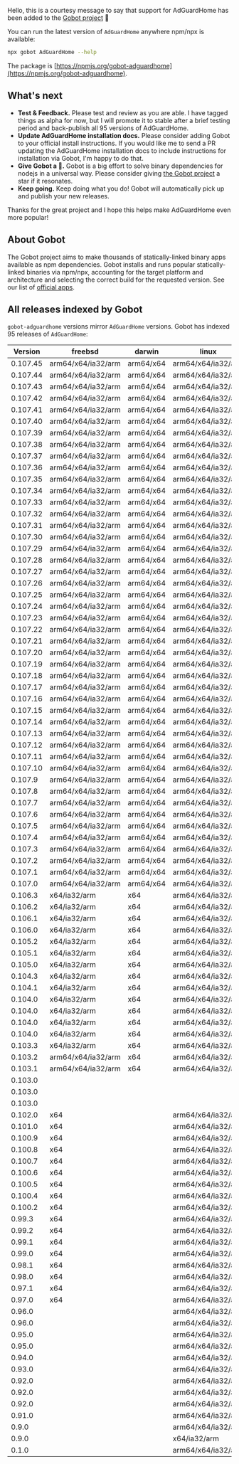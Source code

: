 Hello, this is a courtesy message to say that support for AdGuardHome has been added to the [Gobot project](https://www.npmjs.com/package/gobot) 🎸

You can run the latest version of `AdGuardHome` anywhere npm/npx is available:

```bash
npx gobot AdGuardHome --help
```

The package is [https://npmjs.org/gobot-adguardhome](https://npmjs.org/gobot-adguardhome).

## What's next

- **Test & Feedback.** Please test and review as you are able. I have tagged things as alpha for now, but I will promote it to stable after a brief testing period and back-publish all 95 versions of AdGuardHome.
- **Update AdGuardHome installation docs.** Please consider adding Gobot to your official install instructions. If you would like me to send a PR updating the AdGuardHome installation docs to include instructions for installation via Gobot, I'm happy to do that.
- **Give Gobot a 💫.** Gobot is a big effort to solve binary dependencies for nodejs in a universal way. Please consider giving [the Gobot project](https://github.com/benallfree/gobot) a star if it resonates.
- **Keep going.** Keep doing what you do! Gobot will automatically pick up and publish your new releases.

Thanks for the great project and I hope this helps make AdGuardHome even more popular!

## About Gobot

The Gobot project aims to make thousands of statically-linked binary apps available as npm dependencies. Gobot installs and runs popular statically-linked binaries via npm/npx, accounting for the target platform and architecture and selecting the correct build for the requested version. See our list of [official apps](https://www.npmjs.com/package/gobot#official-gobot-apps).

## All releases indexed by Gobot

`gobot-adguardhome` versions mirror `AdGuardHome` versions. Gobot has indexed 95 releases of `AdGuardHome`:

| Version  | freebsd            | darwin    | linux              | win32    |
| -------- | ------------------ | --------- | ------------------ | -------- |
| 0.107.45 | arm64/x64/ia32/arm | arm64/x64 | arm64/x64/ia32/arm | x64/ia32 |
| 0.107.44 | arm64/x64/ia32/arm | arm64/x64 | arm64/x64/ia32/arm | x64/ia32 |
| 0.107.43 | arm64/x64/ia32/arm | arm64/x64 | arm64/x64/ia32/arm | x64/ia32 |
| 0.107.42 | arm64/x64/ia32/arm | arm64/x64 | arm64/x64/ia32/arm | x64/ia32 |
| 0.107.41 | arm64/x64/ia32/arm | arm64/x64 | arm64/x64/ia32/arm | x64/ia32 |
| 0.107.40 | arm64/x64/ia32/arm | arm64/x64 | arm64/x64/ia32/arm | x64/ia32 |
| 0.107.39 | arm64/x64/ia32/arm | arm64/x64 | arm64/x64/ia32/arm | x64/ia32 |
| 0.107.38 | arm64/x64/ia32/arm | arm64/x64 | arm64/x64/ia32/arm | x64/ia32 |
| 0.107.37 | arm64/x64/ia32/arm | arm64/x64 | arm64/x64/ia32/arm | x64/ia32 |
| 0.107.36 | arm64/x64/ia32/arm | arm64/x64 | arm64/x64/ia32/arm | x64/ia32 |
| 0.107.35 | arm64/x64/ia32/arm | arm64/x64 | arm64/x64/ia32/arm | x64/ia32 |
| 0.107.34 | arm64/x64/ia32/arm | arm64/x64 | arm64/x64/ia32/arm | x64/ia32 |
| 0.107.33 | arm64/x64/ia32/arm | arm64/x64 | arm64/x64/ia32/arm | x64/ia32 |
| 0.107.32 | arm64/x64/ia32/arm | arm64/x64 | arm64/x64/ia32/arm | x64/ia32 |
| 0.107.31 | arm64/x64/ia32/arm | arm64/x64 | arm64/x64/ia32/arm | x64/ia32 |
| 0.107.30 | arm64/x64/ia32/arm | arm64/x64 | arm64/x64/ia32/arm | x64/ia32 |
| 0.107.29 | arm64/x64/ia32/arm | arm64/x64 | arm64/x64/ia32/arm | x64/ia32 |
| 0.107.28 | arm64/x64/ia32/arm | arm64/x64 | arm64/x64/ia32/arm | x64/ia32 |
| 0.107.27 | arm64/x64/ia32/arm | arm64/x64 | arm64/x64/ia32/arm | x64/ia32 |
| 0.107.26 | arm64/x64/ia32/arm | arm64/x64 | arm64/x64/ia32/arm | x64/ia32 |
| 0.107.25 | arm64/x64/ia32/arm | arm64/x64 | arm64/x64/ia32/arm | x64/ia32 |
| 0.107.24 | arm64/x64/ia32/arm | arm64/x64 | arm64/x64/ia32/arm | x64/ia32 |
| 0.107.23 | arm64/x64/ia32/arm | arm64/x64 | arm64/x64/ia32/arm | x64/ia32 |
| 0.107.22 | arm64/x64/ia32/arm | arm64/x64 | arm64/x64/ia32/arm | x64/ia32 |
| 0.107.21 | arm64/x64/ia32/arm | arm64/x64 | arm64/x64/ia32/arm | x64/ia32 |
| 0.107.20 | arm64/x64/ia32/arm | arm64/x64 | arm64/x64/ia32/arm | x64/ia32 |
| 0.107.19 | arm64/x64/ia32/arm | arm64/x64 | arm64/x64/ia32/arm | x64/ia32 |
| 0.107.18 | arm64/x64/ia32/arm | arm64/x64 | arm64/x64/ia32/arm | x64/ia32 |
| 0.107.17 | arm64/x64/ia32/arm | arm64/x64 | arm64/x64/ia32/arm | x64/ia32 |
| 0.107.16 | arm64/x64/ia32/arm | arm64/x64 | arm64/x64/ia32/arm | x64/ia32 |
| 0.107.15 | arm64/x64/ia32/arm | arm64/x64 | arm64/x64/ia32/arm | x64/ia32 |
| 0.107.14 | arm64/x64/ia32/arm | arm64/x64 | arm64/x64/ia32/arm | x64/ia32 |
| 0.107.13 | arm64/x64/ia32/arm | arm64/x64 | arm64/x64/ia32/arm | x64/ia32 |
| 0.107.12 | arm64/x64/ia32/arm | arm64/x64 | arm64/x64/ia32/arm | x64/ia32 |
| 0.107.11 | arm64/x64/ia32/arm | arm64/x64 | arm64/x64/ia32/arm | x64/ia32 |
| 0.107.10 | arm64/x64/ia32/arm | arm64/x64 | arm64/x64/ia32/arm | x64/ia32 |
| 0.107.9  | arm64/x64/ia32/arm | arm64/x64 | arm64/x64/ia32/arm | x64/ia32 |
| 0.107.8  | arm64/x64/ia32/arm | arm64/x64 | arm64/x64/ia32/arm | x64/ia32 |
| 0.107.7  | arm64/x64/ia32/arm | arm64/x64 | arm64/x64/ia32/arm | x64/ia32 |
| 0.107.6  | arm64/x64/ia32/arm | arm64/x64 | arm64/x64/ia32/arm | x64/ia32 |
| 0.107.5  | arm64/x64/ia32/arm | arm64/x64 | arm64/x64/ia32/arm | x64/ia32 |
| 0.107.4  | arm64/x64/ia32/arm | arm64/x64 | arm64/x64/ia32/arm | x64/ia32 |
| 0.107.3  | arm64/x64/ia32/arm | arm64/x64 | arm64/x64/ia32/arm | x64/ia32 |
| 0.107.2  | arm64/x64/ia32/arm | arm64/x64 | arm64/x64/ia32/arm | x64/ia32 |
| 0.107.1  | arm64/x64/ia32/arm | arm64/x64 | arm64/x64/ia32/arm | x64/ia32 |
| 0.107.0  | arm64/x64/ia32/arm | arm64/x64 | arm64/x64/ia32/arm | x64/ia32 |
| 0.106.3  | x64/ia32/arm       | x64       | arm64/x64/ia32/arm | x64/ia32 |
| 0.106.2  | x64/ia32/arm       | x64       | arm64/x64/ia32/arm | x64/ia32 |
| 0.106.1  | x64/ia32/arm       | x64       | arm64/x64/ia32/arm | x64/ia32 |
| 0.106.0  | x64/ia32/arm       | x64       | arm64/x64/ia32/arm | x64/ia32 |
| 0.105.2  | x64/ia32/arm       | x64       | arm64/x64/ia32/arm | x64/ia32 |
| 0.105.1  | x64/ia32/arm       | x64       | arm64/x64/ia32/arm | x64/ia32 |
| 0.105.0  | x64/ia32/arm       | x64       | arm64/x64/ia32/arm | x64/ia32 |
| 0.104.3  | x64/ia32/arm       | x64       | arm64/x64/ia32/arm | x64/ia32 |
| 0.104.1  | x64/ia32/arm       | x64       | arm64/x64/ia32/arm | x64/ia32 |
| 0.104.0  | x64/ia32/arm       | x64       | arm64/x64/ia32/arm | x64/ia32 |
| 0.104.0  | x64/ia32/arm       | x64       | arm64/x64/ia32/arm | x64/ia32 |
| 0.104.0  | x64/ia32/arm       | x64       | arm64/x64/ia32/arm | x64/ia32 |
| 0.104.0  | x64/ia32/arm       | x64       | arm64/x64/ia32/arm | x64/ia32 |
| 0.103.3  | x64/ia32/arm       | x64       | arm64/x64/ia32/arm | x64/ia32 |
| 0.103.2  | arm64/x64/ia32/arm | x64       | arm64/x64/ia32/arm | x64/ia32 |
| 0.103.1  | arm64/x64/ia32/arm | x64       | arm64/x64/ia32/arm | x64/ia32 |
| 0.103.0  |                    |           |                    |          |
| 0.103.0  |                    |           |                    |          |
| 0.103.0  |                    |           |                    |          |
| 0.102.0  | x64                |           | arm64/x64/ia32/arm | x64/ia32 |
| 0.101.0  | x64                |           | arm64/x64/ia32/arm | x64/ia32 |
| 0.100.9  | x64                |           | arm64/x64/ia32/arm | x64/ia32 |
| 0.100.8  | x64                |           | arm64/x64/ia32/arm | x64/ia32 |
| 0.100.7  | x64                |           | arm64/x64/ia32/arm | x64/ia32 |
| 0.100.6  | x64                |           | arm64/x64/ia32/arm | x64/ia32 |
| 0.100.5  | x64                |           | arm64/x64/ia32/arm | x64/ia32 |
| 0.100.4  | x64                |           | arm64/x64/ia32/arm | x64/ia32 |
| 0.100.2  | x64                |           | arm64/x64/ia32/arm | x64/ia32 |
| 0.99.3   | x64                |           | arm64/x64/ia32/arm | x64/ia32 |
| 0.99.2   | x64                |           | arm64/x64/ia32/arm | x64/ia32 |
| 0.99.1   | x64                |           | arm64/x64/ia32/arm | x64/ia32 |
| 0.99.0   | x64                |           | arm64/x64/ia32/arm | x64/ia32 |
| 0.98.1   | x64                |           | arm64/x64/ia32/arm | x64/ia32 |
| 0.98.0   | x64                |           | arm64/x64/ia32/arm | x64/ia32 |
| 0.97.1   | x64                |           | arm64/x64/ia32/arm | x64/ia32 |
| 0.97.0   | x64                |           | arm64/x64/ia32/arm | x64/ia32 |
| 0.96.0   |                    |           | arm64/x64/ia32/arm | x64/ia32 |
| 0.96.0   |                    |           | arm64/x64/ia32/arm | x64/ia32 |
| 0.95.0   |                    |           | arm64/x64/ia32/arm | x64/ia32 |
| 0.95.0   |                    |           | arm64/x64/ia32/arm | x64/ia32 |
| 0.94.0   |                    |           | arm64/x64/ia32/arm | x64/ia32 |
| 0.93.0   |                    |           | arm64/x64/ia32/arm |          |
| 0.92.0   |                    |           | arm64/x64/ia32/arm |          |
| 0.92.0   |                    |           | arm64/x64/ia32/arm |          |
| 0.92.0   |                    |           | arm64/x64/ia32/arm |          |
| 0.91.0   |                    |           | arm64/x64/ia32/arm |          |
| 0.9.0    |                    |           | arm64/x64/ia32/arm |          |
| 0.9.0    |                    |           | x64/ia32/arm       |          |
| 0.1.0    |                    |           | arm64/x64/ia32/arm |          |
